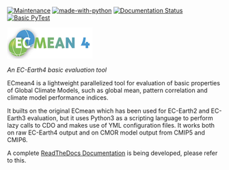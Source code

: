 [![Maintenance](https://img.shields.io/badge/Maintained%3F-yes-green.svg)](https://github.com/oloapinivad/ECmean4/graphs/commit-activity)
[![made-with-python](https://img.shields.io/badge/Made%20with-Python-1f425f.svg)](https://www.python.org/)
[![Documentation Status](https://readthedocs.org/projects/ecmean4/badge/?version=latest)](https://ecmean4.readthedocs.io/en/latest/?badge=latest)
[![Basic PyTest](https://github.com/oloapinivad/ECmean4/actions/workflows/pytest.yml/badge.svg)](https://github.com/oloapinivad/ECmean4/actions/workflows/pytest.yml)


![ECmean4](docs/ecmean4_smallest.png)

*An EC-Earth4 basic evaluation tool*

ECmean4 is a lightweight parallelized tool for evaluation of basic properties of Global Climate Models, such as global mean, pattern correlation and climate model performance indices.

It builts on the original ECmean which has been used for EC-Earth2 and EC-Earth3 evaluation, but it uses Python3 as a scripting language to perform lazy calls to CDO and makes use of YML configuration files. It works both on raw EC-Earth4 output and on CMOR model output from CMIP5 and CMIP6.

A complete [ReadTheDocs Documentation](https://ecmean4.readthedocs.io/en/latest/index.html) is being developed, please refer to this.
